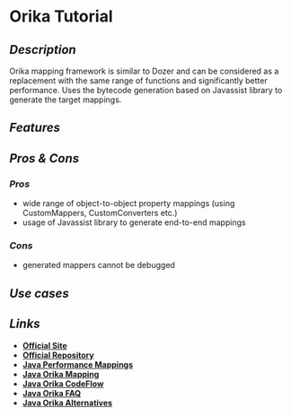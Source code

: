 # Orika Tutorial

## _Description_

Orika mapping framework is similar to Dozer and can be considered as a replacement with the same range of functions and significantly better performance. Uses the bytecode generation based on Javassist library to generate the target mappings.

## _Features_

## _Pros & Cons_

### _Pros_

* wide range of object-to-object property mappings \(using CustomMappers, CustomConverters etc.\)
* usage of Javassist library to generate end-to-end mappings

### _Cons_

* generated mappers cannot be debugged

## _Use cases_

## _Links_

* [**Official Site**](https://orika-mapper.github.io/orika-docs/)
* [**Official Repository**](https://github.com/orika-mapper/orika)
* [**Java Performance Mappings**](https://www.baeldung.com/java-performance-mapping-frameworks)
* [**Java Orika Mapping**](https://www.baeldung.com/orika-mapping)
* [**Java Orika CodeFlow**](https://www.codeflow.site/ru/article/orika-mapping)
* [**Java Orika FAQ**](https://progi.pro/orika-t13155)
* [**Java Orika Alternatives**](https://java.libhunt.com/orika-mapper-alternatives)

